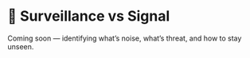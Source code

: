 # 📡 Surveillance vs Signal

Coming soon — identifying what’s noise, what’s threat, and how to stay unseen.
